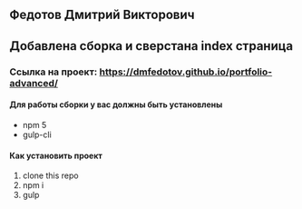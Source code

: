 ## Федотов Дмитрий Викторович 
## Добавлена сборка и сверстана index страница

### Ссылка на проект: https://dmfedotov.github.io/portfolio-advanced/

#### Для работы сборки у вас должны быть установлены
* npm 5
* gulp-cli 

#### Как установить проект
1. clone this repo
2. npm i
3. gulp
